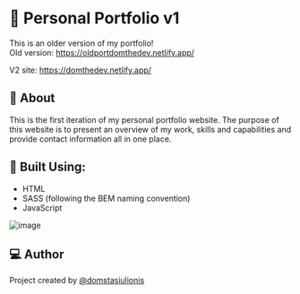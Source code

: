 # :selfie: Personal Portfolio v1
This is an older version of my portfolio!   
Old version: https://oldportdomthedev.netlify.app/

V2 site: https://domthedev.netlify.app/

## :receipt: About
This is the first iteration of my personal portfolio website. The purpose of this website is to present an overview of my work, skills and capabilities and provide contact information all in one place.

## :hammer: Built Using:
* HTML
* SASS (following the BEM naming convention)
* JavaScript

![image](https://user-images.githubusercontent.com/44949034/199633995-7923e155-2c05-43c3-b489-a0c48372297e.png)

## :computer: Author
Project created by [@domstasiulionis](https://github.com/domstasiulionis)
